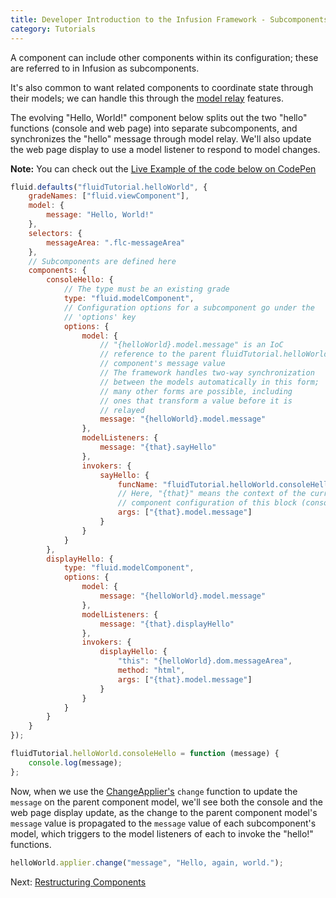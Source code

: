 ```yaml
---
title: Developer Introduction to the Infusion Framework - Subcomponents and Model Relaying
category: Tutorials
---
```


A component can include other components within its configuration; these are referred to in Infusion as subcomponents.

It's also common to want related components to coordinate state through their models; we can handle this through the
[model relay](../ModelRelay.md) features.

The evolving "Hello, World!" component below splits out the two "hello" functions (console and web page) into separate
subcomponents, and synchronizes the "hello" message through model relay. We'll also update the web page display to use a
model listener to respond to model changes.

<div class="infusion-docs-note"><strong>Note:</strong> You can check out the <a
href="https://codepen.io/waharnum/pen/rjWBQN?editors=1111">Live Example of the code below on CodePen</a></div>

```javascript
fluid.defaults("fluidTutorial.helloWorld", {
    gradeNames: ["fluid.viewComponent"],
    model: {
        message: "Hello, World!"
    },
    selectors: {
        messageArea: ".flc-messageArea"
    },
    // Subcomponents are defined here
    components: {
        consoleHello: {
            // The type must be an existing grade
            type: "fluid.modelComponent",
            // Configuration options for a subcomponent go under the
            // 'options' key
            options: {
                model: {
                    // "{helloWorld}.model.message" is an IoC
                    // reference to the parent fluidTutorial.helloWorld
                    // component's message value
                    // The framework handles two-way synchronization
                    // between the models automatically in this form;
                    // many other forms are possible, including
                    // ones that transform a value before it is
                    // relayed
                    message: "{helloWorld}.model.message"
                },
                modelListeners: {
                    message: "{that}.sayHello"
                },
                invokers: {
                    sayHello: {
                        funcName: "fluidTutorial.helloWorld.consoleHello",
                        // Here, "{that}" means the context of the current
                        // component configuration of this block (consoleHello)
                        args: ["{that}.model.message"]
                    }
                }
            }
        },
        displayHello: {
            type: "fluid.modelComponent",
            options: {
                model: {
                    message: "{helloWorld}.model.message"
                },
                modelListeners: {
                    message: "{that}.displayHello"
                },
                invokers: {
                    displayHello: {
                        "this": "{helloWorld}.dom.messageArea",
                        method: "html",
                        args: ["{that}.model.message"]
                    }
                }
            }
        }
    }
});

fluidTutorial.helloWorld.consoleHello = function (message) {
    console.log(message);
};

```

Now, when we use the [ChangeApplier's](../ChangeApplier.md) `change` function to update the `message` on the parent
component model, we'll see both the console and the web page display update, as the change to the parent component
model's `message` value is propagated to the `message` value of each subcomponent's model, which triggers to the model
listeners of each to invoke the "hello!" functions.

```javascript
helloWorld.applier.change("message", "Hello, again, world.");
```

Next: [Restructuring Components](DeveloperIntroductionToInfusionFramework-RestructuringComponents.md)

